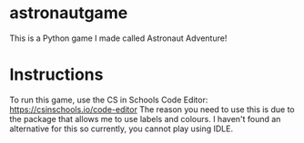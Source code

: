 # astronautgame
This is a Python game I made called Astronaut Adventure!

# Instructions
To run this game, use the CS in Schools Code Editor: https://csinschools.io/code-editor
The reason you need to use this is due to the package that allows me to use labels and colours. I haven't found an alternative for this so currently, you cannot play using IDLE.
